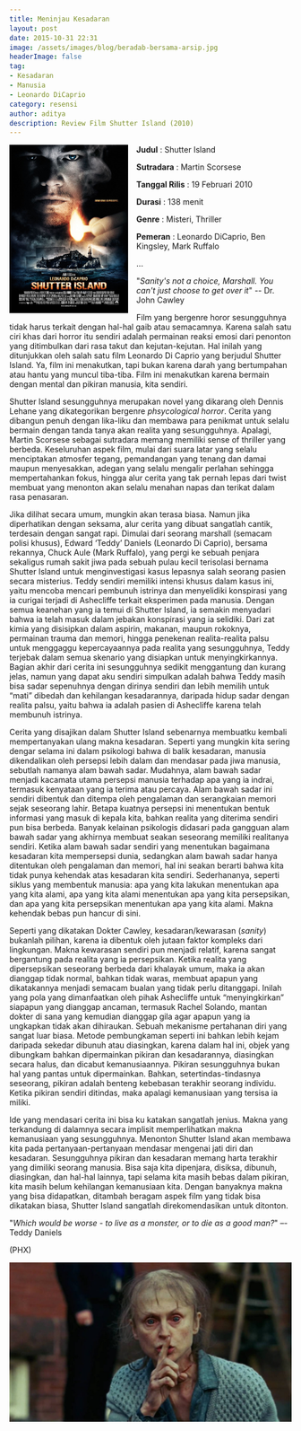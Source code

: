 ```yaml
---
title: Meninjau Kesadaran
layout: post
date: 2015-10-31 22:31
image: /assets/images/blog/beradab-bersama-arsip.jpg
headerImage: false
tag:
- Kesadaran
- Manusia
- Leonardo DiCaprio
category: resensi
author: aditya
description: Review Film Shutter Island (2010)
---
```


<img class="image" src="/assets/images/film/shutter-island.jpg" alt="cover film Shutter Island" height="300px" align="left" style="PADDING-RIGHT: 15px;">

__Judul__                   : Shutter Island

__Sutradara__            : Martin Scorsese

__Tanggal Rilis__      : 19 Februari 2010

__Durasi__                 : 138 menit

__Genre__                 : Misteri, Thriller

__Pemeran__             : Leonardo DiCaprio, Ben Kingsley, Mark Ruffalo

...

"_Sanity's not a choice, Marshall. You can't just choose to get over it_" -- Dr. John Cawley

Film yang bergenre horor sesungguhnya tidak harus terkait dengan hal-hal gaib atau semacamnya. Karena salah satu ciri khas dari horror itu sendiri adalah permainan reaksi emosi dari penonton yang ditimbulkan dari rasa takut dan kejutan-kejutan. Hal inilah yang ditunjukkan oleh salah satu film Leonardo Di Caprio yang berjudul Shutter Island. Ya, film ini menakutkan, tapi bukan karena darah yang bertumpahan atau hantu yang muncul tiba-tiba. Film ini menakutkan karena bermain dengan mental dan pikiran manusia, kita sendiri. 

Shutter Island sesungguhnya merupakan novel yang dikarang  oleh Dennis Lehane yang dikategorikan bergenre _phsycological horror_. Cerita yang dibangun penuh dengan lika-liku dan membawa para penikmat untuk selalu bermain dengan tanda tanya akan realita yang sesungguhnya. Apalagi, Martin Scorsese sebagai sutradara memang memiliki sense of thriller yang berbeda. Keseluruhan aspek film, mulai dari suara latar yang selalu menciptakan atmosfer tegang, pemandangan yang tenang dan damai maupun menyesakkan, adegan yang selalu mengalir perlahan sehingga mempertahankan fokus, hingga alur cerita yang tak pernah lepas dari twist  membuat yang menonton akan selalu menahan napas dan terikat dalam rasa penasaran.

Jika dilihat secara umum, mungkin akan terasa biasa. Namun jika diperhatikan dengan seksama, alur cerita yang dibuat sangatlah cantik, terdesain dengan sangat rapi. Dimulai dari seorang marshall (semacam polisi khusus), Edward ‘Teddy’ Daniels (Leonardo Di Caprio), bersama rekannya, Chuck Aule (Mark Ruffalo), yang pergi ke sebuah penjara sekaligus rumah sakit jiwa pada sebuah pulau kecil terisolasi bernama Shutter Island untuk menginvestigasi kasus lepasnya salah seorang pasien secara misterius. Teddy sendiri memiliki intensi khusus dalam kasus ini, yaitu mencoba mencari pembunuh istrinya dan menyelidiki konspirasi yang ia curigai terjadi di Ashecliffe terkait eksperimen pada manusia. Dengan semua keanehan yang ia temui di Shutter Island, ia semakin menyadari bahwa ia telah masuk dalam jebakan konspirasi yang ia selidiki. Dari zat kimia yang disisipkan dalam aspirin, makanan, maupun rokoknya, permainan trauma dan memori, hingga penekenan realita-realita palsu untuk menggaggu kepercayaannya pada realita yang sesungguhnya, Teddy terjebak dalam semua skenario yang disiapkan untuk menyingkirkannya. Bagian akhir dari cerita ini sesungguhnya sedikit menggantung dan kurang jelas, namun yang dapat aku sendiri simpulkan adalah bahwa Teddy masih bisa sadar sepenuhnya dengan dirinya sendiri dan lebih memilih untuk “mati” dibedah dan kehilangan kesadarannya, daripada hidup sadar dengan realita palsu, yaitu bahwa ia adalah pasien di Ashecliffe karena telah membunuh istrinya.

Cerita yang disajikan dalam Shutter Island sebenarnya membuatku kembali mempertanyakan ulang makna kesadaran. Seperti yang mungkin kita sering dengar selama ini dalam psikologi bahwa di balik kesadaran, manusia dikendalikan oleh persepsi lebih dalam dan mendasar pada jiwa manusia, sebutlah namanya alam bawah sadar. Mudahnya, alam bawah sadar menjadi kacamata utama persepsi manusia terhadap apa yang ia indrai, termasuk kenyataan yang ia terima atau percaya.  Alam bawah sadar ini sendiri dibentuk dan ditempa oleh pengalaman dan serangkaian memori sejak seseorang lahir. Betapa kuatnya persepsi ini menentukan bentuk informasi yang masuk di kepala kita, bahkan realita yang diterima sendiri pun bisa berbeda. Banyak kelainan psikologis didasari pada gangguan alam bawah sadar yang akhirnya membuat seakan seseorang memiliki realitanya sendiri.  Ketika alam bawah sadar sendiri yang menentukan bagaimana kesadaran kita mempersepsi dunia, sedangkan alam bawah sadar hanya ditentukan oleh pengalaman dan memori, hal ini seakan berarti bahwa kita tidak punya kehendak atas kesadaran kita sendiri. Sederhananya, seperti siklus yang membentuk manusia: apa yang kita lakukan menentukan apa yang kita alami, apa yang kita alami menentukan apa yang kita persepsikan, dan apa yang kita persepsikan menentukan apa yang kita alami. Makna kehendak bebas pun hancur di sini.

Seperti yang dikatakan Dokter Cawley, kesadaran/kewarasan (_sanity_) bukanlah pilihan, karena ia dibentuk oleh jutaan faktor kompleks dari lingkungan. Makna kewarasan sendiri pun menjadi relatif, karena sangat bergantung pada realita yang ia persepsikan. Ketika realita yang dipersepsikan seseorang berbeda dari khalayak umum, maka ia akan dianggap tidak normal, bahkan tidak waras, membuat apapun yang dikatakannya menjadi semacam bualan yang tidak perlu ditanggapi. Inilah yang pola yang dimanfaatkan oleh pihak Ashecliffe untuk “menyingkirkan” siapapun yang dianggap ancaman, termasuk Rachel Solando, mantan dokter di sana yang kemudian dianggap gila agar apapun yang ia ungkapkan tidak akan dihiraukan. Sebuah mekanisme pertahanan diri yang sangat luar biasa. Metode pembungkaman seperti ini bahkan lebih kejam daripada sekedar dibunuh atau diasingkan, karena dalam hal ini, objek yang dibungkam bahkan dipermainkan pikiran dan kesadarannya, diasingkan secara halus, dan dicabut kemanusiaannya. Pikiran sesungguhnya bukan hal yang pantas untuk dipermainkan. Bahkan, setertindas-tindasnya seseorang, pikiran adalah benteng kebebasan terakhir seorang individu. Ketika pikiran sendiri ditindas, maka apalagi kemanusiaan yang tersisa ia miliki.

Ide yang mendasari cerita ini bisa ku katakan sangatlah jenius. Makna yang terkandung di dalamnya secara implisit memperlihatkan makna kemanusiaan yang sesungguhnya. Menonton Shutter Island akan membawa kita pada pertanyaan-pertanyaan mendasar mengenai jati diri dan kesadaran. Sesungguhnya pikiran dan kesadaran memang harta terakhir yang dimiliki seorang manusia. Bisa saja kita dipenjara, disiksa, dibunuh, diasingkan, dan hal-hal lainnya, tapi selama kita masih bebas dalam pikiran, kita masih belum kehilangan kemanusiaan kita. Dengan banyaknya makna yang bisa didapatkan, ditambah beragam aspek film yang tidak bisa dikatakan biasa, Shutter Island sangatlah direkomendasikan untuk ditonton. 

"_Which would be worse - to live as a monster, or to die as a good man?_" –- Teddy Daniels

(PHX)

<img class="image" src="/assets/images/film/shutter-island-1.jpg" alt=""> 